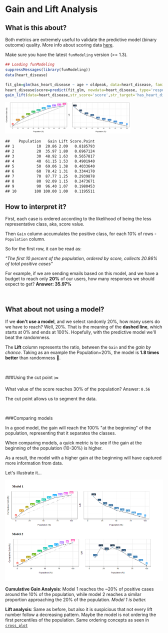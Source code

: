 

# Gain and Lift Analysis

## What is this about?

Both metrics are extremely useful to validate the predictive model (binary outcome) quality. More info about scoring data <a href="http://livebook.datascienceheroes.com/scoring/scoring.html">here</a>.

Make sure you have the latest `funModeling` version (>= 1.3).


```r
## Loading funModeling
suppressMessages(library(funModeling)) 
data(heart_disease)
```


```r
fit_glm=glm(has_heart_disease ~ age + oldpeak, data=heart_disease, family = binomial)
heart_disease$score=predict(fit_glm, newdata=heart_disease, type='response')
gain_lift(data=heart_disease,str_score='score',str_target='has_heart_disease')
```

<img src="figure/unnamed-chunk-2-1.png" title="plot of chunk unnamed-chunk-2" alt="plot of chunk unnamed-chunk-2" width="400px" />

```
##    Population   Gain Lift Score.Point
## 1          10  20.86 2.09   0.8185793
## 2          20  35.97 1.80   0.6967124
## 3          30  48.92 1.63   0.5657817
## 4          40  61.15 1.53   0.4901940
## 5          50  69.06 1.38   0.4033640
## 6          60  78.42 1.31   0.3344170
## 7          70  87.77 1.25   0.2939878
## 8          80  92.09 1.15   0.2473671
## 9          90  96.40 1.07   0.1980453
## 10        100 100.00 1.00   0.1195511
```

## How to interpret it?

First, each case is ordered according to the likelihood of being the less representative class, aka, score value.

Then `Gain` column accumulates the positive class, for each 10% of rows - `Population` column.

So for the first row, it can be read as:

_"The first 10 percent of the population, ordered by score, collects 20.86% of total positive cases"_

For example, if we are sending emails based on this model, and we have a budget to reach only **20%** of our users, how many responses we should expect to get?  **Answer: 35.97%**

<br>

## What about not using a model?

If we **don't use a model**, and we select randomly 20%, how many users do we have to reach? Well, 20%. That is the meaning of the **dashed line**, which starts at 0% and ends at 100%. Hopefully, with the predictive model we'll beat the randomness.


The **Lift** column represents the ratio, between the `Gain` and the _gain by chance_. Taking as an example the Population=20%, the model is **1.8 times better** than randomness 💪.

<br>

###Using the cut point :scissors:

What value of the score reaches 30% of the population? 
Answer: `0.56`

The cut point allows us to segment the data.



<br>

###Comparing models

In a good model, the gain will reach the 100% "at the beginning" of the population, representing that it separates the classes.

When comparing models, a quick metric is to see if the gain at the beginning of the population (10-30%) is higher.  

As a result, the model with a higher gain at the beginning will have captured more information from data.

Let's illustrate it...

<a href="http://datascienceheroes.com/img/blog/model_comparison.png" target="blank"> <img src='model_comparison.png' width='600px'> </a>




**Cumulative Gain Analysis**: Model 1 reaches the ~20% of positive cases around the 10% of the population, while model 2 reaches a similar proportion approaching the 20% of the population. _Model 1 is better._

**Lift analysis**: Same as before, but also it is suspicious that not every lift number follow a decreasing pattern. Maybe the model is not ordering the first percentiles of the population.
 Same ordering concepts as seen in <a href="http://livebook.datascienceheroes.com/selecting_best_variables/cross_plot.html">`cross_plot`</a>


